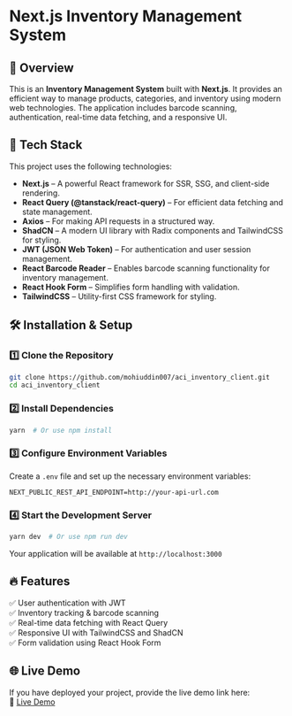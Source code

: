 # Next.js Inventory Management System

## 📌 Overview
This is an **Inventory Management System** built with **Next.js**. It provides an efficient way to manage products, categories, and inventory using modern web technologies. The application includes barcode scanning, authentication, real-time data fetching, and a responsive UI.

## 🚀 Tech Stack
This project uses the following technologies:

- **Next.js** – A powerful React framework for SSR, SSG, and client-side rendering.
- **React Query (@tanstack/react-query)** – For efficient data fetching and state management.
- **Axios** – For making API requests in a structured way.
- **ShadCN** – A modern UI library with Radix components and TailwindCSS for styling.
- **JWT (JSON Web Token)** – For authentication and user session management.
- **React Barcode Reader** – Enables barcode scanning functionality for inventory management.
- **React Hook Form** – Simplifies form handling with validation.
- **TailwindCSS** – Utility-first CSS framework for styling.

## 🛠 Installation & Setup
### 1️⃣ Clone the Repository
```bash
git clone https://github.com/mohiuddin007/aci_inventory_client.git
cd aci_inventory_client
```

### 2️⃣ Install Dependencies
```bash
yarn  # Or use npm install
```

### 3️⃣ Configure Environment Variables
Create a `.env` file and set up the necessary environment variables:
```env
NEXT_PUBLIC_REST_API_ENDPOINT=http://your-api-url.com
```

### 4️⃣ Start the Development Server
```bash
yarn dev  # Or use npm run dev
```
Your application will be available at `http://localhost:3000`

## 🔥 Features
✅ User authentication with JWT  
✅ Inventory tracking & barcode scanning  
✅ Real-time data fetching with React Query  
✅ Responsive UI with TailwindCSS and ShadCN  
✅ Form validation using React Hook Form  

## 🌐 Live Demo
If you have deployed your project, provide the live demo link here:  
🔗 [Live Demo](https://your-live-demo-url.com)


